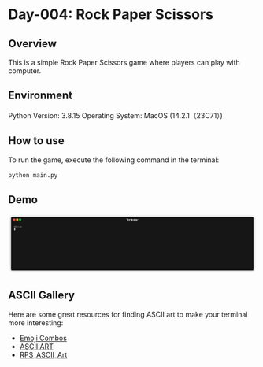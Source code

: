 # Day-004: Rock Paper Scissors

## Overview
This is a simple Rock Paper Scissors game where players can play with computer.

## Environment
Python Version: 3.8.15
Operating System: MacOS (14.2.1（23C71）)

## How to use
To run the game, execute the following command in the terminal:
```bash 
python main.py
```

## Demo
![demo](./demo_rock_paper_scissors.gif)

## ASCII Gallery
Here are some great resources for finding ASCII art to make your terminal more interesting:
- [Emoji Combos](https://emojicombos.com)
- [ASCII ART](https://ascii.co.uk/art)
- [RPS_ASCII_Art](https://gist.github.com/wynand1004/b5c521ea8392e9c6bfe101b025c39abe)